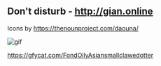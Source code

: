 Don't disturb - http://gian.online
----

Icons by https://thenounproject.com/daouna/

![gif](https://thumbs.gfycat.com/FondOilyAsiansmallclawedotter-size_restricted.gif "gif")

https://gfycat.com/FondOilyAsiansmallclawedotter
